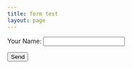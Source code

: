 ```yaml
---
title: form test
layout: page
---
```


<form name="test" method="POST" data-netlify="true">
  <p>
    <label>Your Name: <input type="text" name="name" /></label>   
  </p>
  <p>
    <button type="submit">Send</button>
  </p>
</form>